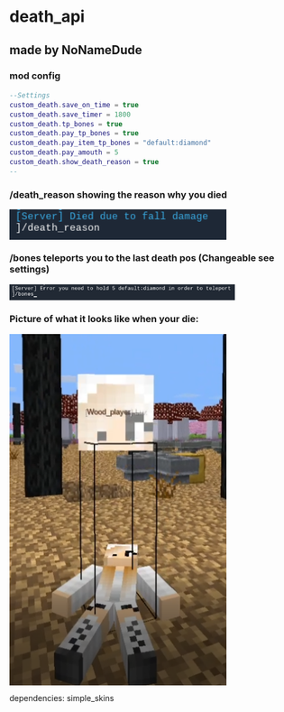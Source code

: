 # death_api
## made by NoNameDude
### mod config
```lua
--Settings
custom_death.save_on_time = true
custom_death.save_timer = 1800
custom_death.tp_bones = true
custom_death.pay_tp_bones = true
custom_death.pay_item_tp_bones = "default:diamond"
custom_death.pay_amouth = 5
custom_death.show_death_reason = true
--
```
### /death_reason showing the reason why you died
<img src="https://github.com/NoNameDude/death_api/blob/main/example/show_case/1.PNG" width="385px" align="center">

### /bones teleports you to the last death pos (Changeable see settings)
<img src="https://github.com/NoNameDude/death_api/blob/main/example/show_case/2.PNG" width="400px" align="center">

### Picture of what it looks like when your die:
<img src="https://github.com/NoNameDude/death_api/blob/main/example/show_case/3.PNG" width="385px" align="center">


dependencies: simple_skins 
